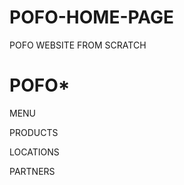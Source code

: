 # POFO-HOME-PAGE
POFO WEBSITE FROM SCRATCH
<!DOCTYPE html>
<html>
  <head>
    <title>
POFO WEBSITE
      </title>
    <meta charset="utf-8">
<style>
  body{
    background-image: url(https://photos.google.com/photo/AF1QipP0W2Ct9akzXCSU0MAFXNHrcSeBYVujmxfwJxft)
  }
</style>
</head>
  <body>
<main>
  <h1> POFO* </h1>
  <navbar>
    <p>MENU</p>
    <p>PRODUCTS</p>
        <p>LOCATIONS</p>
        <p>PARTNERS</p>
    <navbar>
  </main>
</body>
</html>
